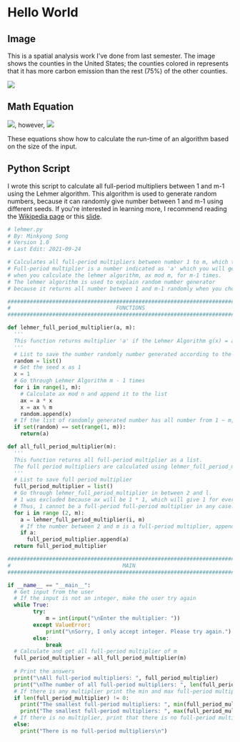 # Hello World

##  Image

This is a spatial analysis work I've done from last semester. The image shows the counties in the United States; the counties colored in represents that it has more carbon emission than the rest (75%) of the other counties. 

![](high_emission.png?raw=true)

## Math Equation

<img src="https://render.githubusercontent.com/render/math?math=f(n) = O(f(n))">, however,
<img src="https://render.githubusercontent.com/render/math?math=f(n) \neq o(f(n))">

These equations show how to calculate the run-time of an algorithm based on the size of the input.
    
## Python Script
I wrote this script to calculate all full-period multipliers between 1 and m-1 using the Lehmer algorithm. This algorithm is used to generate random numbers, because it can randomly give number between 1 and m-1 using different seeds. If you're interested in learning more, I recommend reading the [Wikipedia page](https://en.wikipedia.org/wiki/Lehmer_random_number_generator) or this [slide](https://www.cs.wm.edu/~esmirni/Teaching/cs526/section2.2.pdf).

```python
# lehmer.py
# By: Minkyong Song
# Version 1.0
# Last Edit: 2021-09-24

# Calculates all full-period multipliers between number 1 to m, which the user will select.
# Full-period multiplier is a number indicated as 'a' which you will get all numbers between 1 and m-1,
# when you calculate the lehmer algorithm, ax mod m, for m-1 times.
# The lehmer algorithm is used to explain random number generator
# because it returns all number between 1 and m-1 randomly when you chose a different seed, x.

##############################################################################
#                                 FUNCTIONS                                  #
##############################################################################

def lehmer_full_period_multiplier(a, m):
  '''
  This function returns multiplier 'a' if the Lehmer Algorithm g(x) = ax mod m returns a full period
  '''
  # List to save the number randomly number generated according to the Lehmer Algorithm
  random = list()
  # Set the seed x as 1
  x = 1
  # Go through Lehmer Algorithm m - 1 times
  for i in range(1, m):
    # Calculate ax mod n and append it to the list
    ax = a * x
    x = ax % m
    random.append(x)
  # If the list of randomly generated number has all number from 1 ~ m, return the multiplier 'a'
  if set(random) == set(range(1, m)):
    return(a)

def all_full_period_multiplier(m):
  '''
  This function returns all full-period multiplier as a list.
  The full period multipliers are calculated using lehmer_full_period_multiplier.
  '''
  # List to save full period multiplier
  full_period_multiplier = list()
  # Go through lehmer_full_period_multiplier in between 2 and l.
  # 1 was excluded because ax will be 1 * 1, which will give 1 for every mod.
  # Thus, 1 cannot be a full-period full-period multiplier in any case.
  for i in range (2, m):
    a = lehmer_full_period_multiplier(i, m)
    # If the number between 2 and m is a full-period multiplier, append to the list
    if a:
      full_period_multiplier.append(a)
  return full_period_multiplier

##############################################################################
#                                   MAIN                                     #
##############################################################################

if __name__ == "__main__":
  # Get input from the user
  # If the input is not an integer, make the user try again
  while True:
        try:
            m = int(input("\nEnter the multiplier: "))
        except ValueError:
            print("\nSorry, I only accept integer. Please try again.")
        else:
            break
  # Calculate and get all full-period multiplier of m
  full_period_multiplier = all_full_period_multiplier(m)
  
  # Print the answers
  print("\nAll full-period multipliers: ", full_period_multiplier)
  print("\nThe number of all full-period multipliers: ", len(full_period_multiplier))
  # If there is any multiplier print the min and max full-period multiplier
  if len(full_period_multiplier) != 0:
    print("The smallest full-period multipliers: ", min(full_period_multiplier))
    print("The smallest full-period multipliers: ", max(full_period_multiplier), '\n')
  # If there is no multiplier, print that there is no full-period multiplier
  else:
    print("There is no full-period multipliers\n")
 ```

